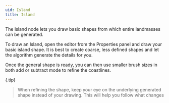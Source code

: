 ```yaml
---
uid: Island
title: Island
---
```


The Island node lets you draw basic shapes from which entire landmasses can be generated.

To draw an Island, open the editor from the Properties panel and draw your basic island shape. It is best to create coarse, less defined shapes and let the algorithm generate the details for you.

Once the general shape is ready, you can then use smaller brush sizes in both add or subtract mode to refine the coastlines.

{.tip}
> When refining the shape, keep your eye on the underlying generated shape instead of your drawing. This will help you follow what changes